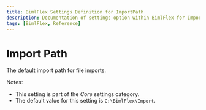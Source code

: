 ```yaml
---
title: BimlFlex Settings Definition for ImportPath
description: Documentation of settings option within BimlFlex for ImportPath
tags: [BimlFlex, Reference]
---
```


# Import Path

The default import path for file imports.

Notes:

* This setting is part of the *Core* settings category.
* The default value for this setting is `C:\BimlFlex\Import`.
